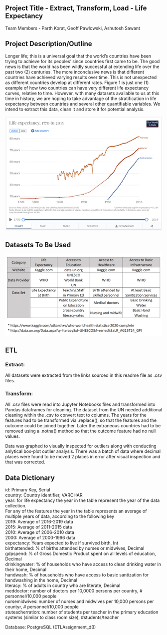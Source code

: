 ## Project Title - Extract, Transform, Load - Life Expectancy 

Team Members - Parth Korat, Geoff Pawlowski, Ashutosh Sawant

## Project Description/Outline

Longer life; this is a universal goal that the world’s countries have been trying to achieve for its peoples’ since countries first came to be.  The good news is that the world has been wildly successful at extending life over the past two (2) centuries.  The more inconclusive news is that different countries have achieved varying results over time.  This is not unexpected as different countries develop at different rates.  Figure 1 is just one (1) example of how two countries can have very different life expectancy curves, relative to time.  However, with many datasets available to us at this time in history, we are hoping to take advantage of the stratification in life expectancy between countries and several other quantifiable variables.  We intend to extract this data, clean it and store it for potential analysis.  




![Life Expectancy](Images/LE.png)




## Datasets To Be Used





![Datasets](Images/Datasources.PNG)

## ETL

### Extract:  

All datasets were extracted from the links sourced in this readme file as .csv files.  

### Transform:  

All .csv files were read into Jupyter Notebooks files and transformed into Pandas dataframes for cleaning.  The dataset from the UN needed additional cleaning within the .csv to convert text to columns. The years for the features had to be transformed via .replace(), so that the features and the outcome could be joined together. Later the extraneous countries had to be removed using a .notna() method so that the outcome feature had no null values. 

Data was graphed to visually inspected for outliers along with conducting anlytical box-plot outlier analysis.  There was a batch of data where decimal places were found to be moved 2 places in error after visual inspection and that was corrected.  



## Data Dictionary

id: Primary Key, Serial <br/>
country: Country identifier, VARCHAR <br/>
year: for life expectancy the year in the table represent the year of the data collection. <br/>
For any of the features the year in the table represents an average of multiple years of data, according to the following key <br/>
2019: Average of 2016-2019 data <br/>
2015: Average of 2011-2015 data <br/>
2010: Average of 2006-2010 data <br/>
2000: Average of 2000-1996 data <br/> 
expectancy: Years expected to live if survived birth, Int <br/>
birthattended: % of births attended by nurses or midwives, Decimal <br/>
gdpspend: % of Gross Domestic Product spent on all levels of education, Decimal <br/>
drinkingwater: % of households who have access to clean drinking water in their home, Decimal <br/>
handwash: % of households who have access to basic santization for handwashing in the home, Decimal <br/>
literacy: % of adults in country who are literate, Decimal <br/>
meddoctor: number of doctors per 10,0000 persons per country, # personnel/10,000 people <br/>
nursemidwives: number of nurses and midwives per 10,000 persons per countyr, # personnel/10,000 people <br/>
stuteacherration: number of students per teacher in the primary education systems (similar to class room size), #students/teacher <br/>

Database: PostgreSQL (ETLAssignment_dB)



